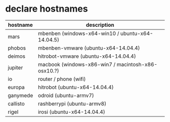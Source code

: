 # declare hostnames

| hostname      | description
| ------------- | ------------- 
| mars          | mbenben (windows-x64-win10 / ubuntu-x64-14.04.5)
| phobos        | mbenben-vmware (ubuntu-x64-14.04.4)
| deimos        | hitrobot-vmware (ubuntu-x64-14.04.4)
| jupiter       | macbook (windows-x86-win7 / macintosh-x86-osx10.?)
| io            | router / phone (wifi)
| europa        | hitrobot (ubuntu-x64-14.04.4)
| ganymede      | odroid (ubuntu-armv7)
| callisto      | rashberrypi (ubuntu-armv8)
| rigel         | irosi (ubuntu-x64-14.04.4)

